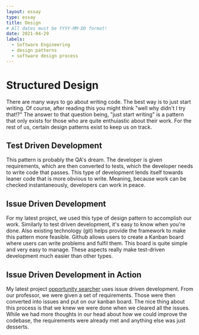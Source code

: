 ```yaml
---
layout: essay
type: essay
title: Design
# All dates must be YYYY-MM-DD format!
date: 2021-04-29
labels:
  - Software Engineering
  - design patterns
  - software design process
---
```


# Structured Design

There are many ways to go about writing code. The best way is to just start writing. Of course, after reading this you might think "well why didn't I try that!?" The answer to that question being, "just start writing" is a pattern that only exists for those who are quite enthuiastic about their work. For the rest of us, certain design patterns exist to keep us on track.  

## Test Driven Development  

This pattern is probably the QA's dream. The developer is given requirements, which are then converted to tests, which the developer needs to write code that passes. This type of development lends itself towards leaner code that is more obvious to write. Meaning, because work can be checked instantaneously, developers can work in peace.  

## Issue Driven Development  

For my latest project, we used this type of design pattern to accomplish our work. Similarly to test driven development, it's easy to know when you're done. Also existing technology (git) helps provide the framework to make this pattern more feasible. Github allows users to create a Kanban board where users can write problems and fulfil them. This board is quite simple and very easy to manage. These aspects really make test-driven development much easier than other types.  

## Issue Driven Development in Action  

My latest project [opportunity searcher](https://github.com/opportunity-searcher/opportunity-searcher) uses issue driven development. From our professor, we were given a set of requirements. Those were then converted into issues and put on our kanban board. The nice thing about this process is that we knew we were done when we cleared all the issues. While we had more thoughts in our head about how we could improve the codebase, the requirements were already met and anything else was just desserts.  

